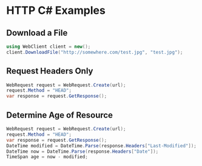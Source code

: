 # HTTP C# Examples

## Download a File

```cs
using WebClient client = new();
client.DownloadFile("http://somewhere.com/test.jpg", "test.jpg");
```

## Request Headers Only
```cs
WebRequest request = WebRequest.Create(url);
request.Method = "HEAD";
var response = request.GetResponse();
```

## Determine Age of Resource
```cs
WebRequest request = WebRequest.Create(url);
request.Method = "HEAD";
var response = request.GetResponse();
DateTime modified = DateTime.Parse(response.Headers["Last-Modified"]);
DateTime now = DateTime.Parse(response.Headers["Date"]);
TimeSpan age = now - modified;
```
